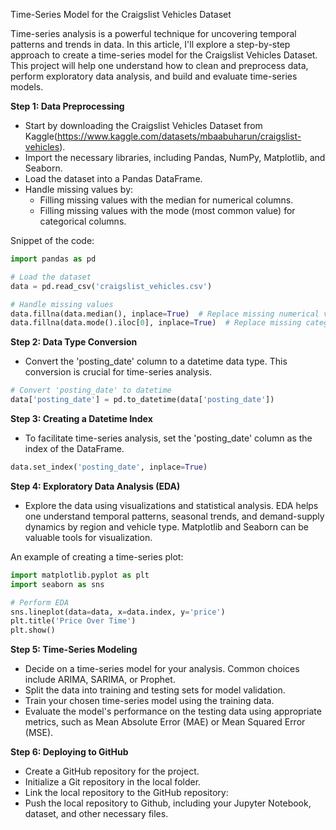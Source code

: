 Time-Series Model for the Craigslist Vehicles Dataset

Time-series analysis is a powerful technique for uncovering temporal patterns and trends in data. In this article, I'll explore a step-by-step approach to create a time-series model for the Craigslist Vehicles Dataset. This project will help one understand how to clean and preprocess data, perform exploratory data analysis, and build and evaluate time-series models.

**Step 1: Data Preprocessing**
- Start by downloading the Craigslist Vehicles Dataset from Kaggle(https://www.kaggle.com/datasets/mbaabuharun/craigslist-vehicles).
- Import the necessary libraries, including Pandas, NumPy, Matplotlib, and Seaborn.
- Load the dataset into a Pandas DataFrame.
- Handle missing values by:
  - Filling missing values with the median for numerical columns.
  - Filling missing values with the mode (most common value) for categorical columns.

 Snippet of the code:

```python
import pandas as pd

# Load the dataset
data = pd.read_csv('craigslist_vehicles.csv')

# Handle missing values
data.fillna(data.median(), inplace=True)  # Replace missing numerical values with the median
data.fillna(data.mode().iloc[0], inplace=True)  # Replace missing categorical values with the mode
```

**Step 2: Data Type Conversion**
- Convert the 'posting_date' column to a datetime data type. This conversion is crucial for time-series analysis.

```python
# Convert 'posting_date' to datetime
data['posting_date'] = pd.to_datetime(data['posting_date'])
```

**Step 3: Creating a Datetime Index**
- To facilitate time-series analysis, set the 'posting_date' column as the index of the DataFrame.

```python
data.set_index('posting_date', inplace=True)
```

**Step 4: Exploratory Data Analysis (EDA)**
- Explore the data using visualizations and statistical analysis. EDA helps one understand temporal patterns, seasonal trends, and demand-supply dynamics by region and vehicle type. Matplotlib and Seaborn can be valuable tools for visualization.

An example of creating a time-series plot:

```python
import matplotlib.pyplot as plt
import seaborn as sns

# Perform EDA
sns.lineplot(data=data, x=data.index, y='price')
plt.title('Price Over Time')
plt.show()
```

**Step 5: Time-Series Modeling**
- Decide on a time-series model for your analysis. Common choices include ARIMA, SARIMA, or Prophet.
- Split the data into training and testing sets for model validation.
- Train your chosen time-series model using the training data.
- Evaluate the model's performance on the testing data using appropriate metrics, such as Mean Absolute Error (MAE) or Mean Squared Error (MSE).

**Step 6: Deploying to GitHub**
- Create a GitHub repository for the project.
- Initialize a Git repository in the local folder.
- Link the local repository to the GitHub repository:
- Push the local repository to Github, including your Jupyter Notebook, dataset, and other necessary files.
